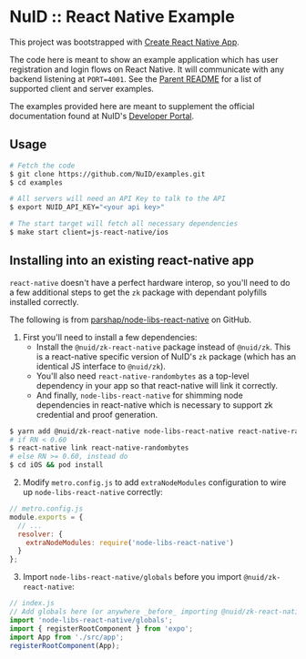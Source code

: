 # NuID :: React Native Example

This project was bootstrapped with [Create React Native
App](https://www.npmjs.com/package/create-react-native-app).

The code here is meant to show an example application which has user
registration and login flows on React Native. It will communicate with any
backend listening at `PORT=4001`. See the [Parent README](../README.md) for a
list of supported client and server examples.

The examples provided here are meant to supplement the official documentation
found at NuID's [Developer Portal](https://portal.nuid.io/docs).

## Usage

``` bash
# Fetch the code
$ git clone https://github.com/NuID/examples.git
$ cd examples

# All servers will need an API Key to talk to the API
$ export NUID_API_KEY="<your api key>"

# The start target will fetch all necessary dependencies
$ make start client=js-react-native/ios
```

## Installing into an existing react-native app

`react-native` doesn't have a perfect hardware interop, so you'll need
to do a few additional steps to get the `zk` package with dependant polyfills
installed correctly.

The following is from
[parshap/node-libs-react-native](https://github.com/parshap/node-libs-react-native) on
GitHub.

1. First you'll need to install a few dependencies:
   + Install the `@nuid/zk-react-native` package  instead of `@nuid/zk`. This is a
     react-native specific version of NuID's `zk` package (which has an
     identical JS interface to `@nuid/zk`).
   + You'll also need `react-native-randombytes` as a top-level dependency in
     your app so that react-native will link it correctly.
   + And finally, `node-libs-react-native` for shimming node dependencies in
     react-native which is necessary to support zk credential and proof
     generation.

```sh
$ yarn add @nuid/zk-react-native node-libs-react-native react-native-randombytes
# if RN < 0.60
$ react-native link react-native-randombytes
# else RN >= 0.60, instead do
$ cd iOS && pod install
```

2. Modify `metro.config.js` to add `extraNodeModules` configuration to wire up
   `node-libs-react-native` correctly:

```js
// metro.config.js
module.exports = {
  // ...
  resolver: {
    extraNodeModules: require('node-libs-react-native')
  }
};
```

3. Import `node-libs-react-native/globals` before you import `@nuid/zk-react-native`:

``` js
// index.js
// Add globals here (or anywhere _before_ importing @nuid/zk-react-native)
import 'node-libs-react-native/globals';
import { registerRootComponent } from 'expo';
import App from './src/app';
registerRootComponent(App);
```
